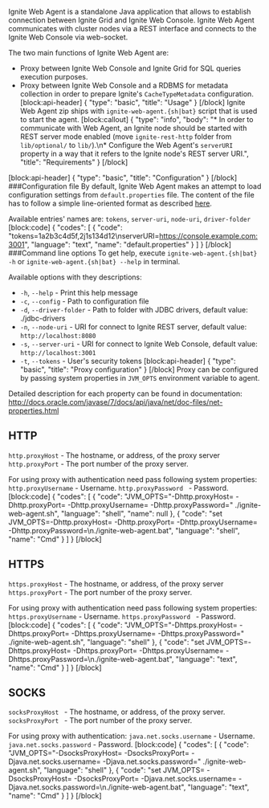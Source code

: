 Ignite Web Agent is a standalone Java application that allows to establish connection between Ignite Grid and Ignite Web Console. Ignite Web Agent communicates with cluster nodes via a REST interface and connects to the Ignite Web Console via web-socket.

The two main functions of Ignite Web Agent are:
* Proxy between Ignite Web Console and Ignite Grid for SQL queries execution purposes.
* Proxy between Ignite Web Console and a RDBMS for metadata collection in order to prepare Ignite's `CacheTypeMetadata` configuration.
[block:api-header]
{
  "type": "basic",
  "title": "Usage"
}
[/block]
Ignite Web Agent zip ships with `ignite-web-agent.{sh|bat}` script that is used to start the agent.
[block:callout]
{
  "type": "info",
  "body": "* In order to communicate with Web Agent, an Ignite node should be started with REST server mode enabled (move `ignite-rest-http` folder from `lib/optional/` to `lib/`).\n* Configure the Web Agent's `serverURI` property in a way that it refers to the Ignite node's REST server URI.",
  "title": "Requirements"
}
[/block]

[block:api-header]
{
  "type": "basic",
  "title": "Configuration"
}
[/block]
###Configuration file
By default, Ignite Web Agent makes an attempt to load configuration settings from `default.properties` file. The content of the file has to follow a simple line-oriented format as described [here](#http://docs.oracle.com/javase/7/docs/api/java/util/Properties.html).

Available entries' names are: `tokens`, `server-uri`, `node-uri`, `driver-folder`
[block:code]
{
  "codes": [
    {
      "code": "tokens=1a2b3c4d5f,2j1s134d12\nserverURI=https://console.example.com:3001",
      "language": "text",
      "name": "default.properties"
    }
  ]
}
[/block]
###Command line options
To get help, execute `ignite-web-agent.{sh|bat} -h` or  `ignite-web-agent.{sh|bat} --help` in terminal.

Available options with they descriptions:
* `-h`, `--help` - Print this help message
* `-c`, `--config` - Path to configuration file
* `-d`, `--driver-folder` - Path to folder with JDBC drivers, default value: ./jdbc-drivers
* `-n`, `--node-uri` - URI for connect to Ignite REST server, default value: `http://localhost:8080`
* `-s`, `--server-uri` - URI for connect to Ignite Web Console, default value: `http://localhost:3001`
* `-t`, `--tokens` - User's security tokens
[block:api-header]
{
  "type": "basic",
  "title": "Proxy configuration"
}
[/block]
Proxy can be configured by passing system properties in `JVM_OPTS` environment variable to agent.

Detailed description for each property can be found in documentation: http://docs.oracle.com/javase/7/docs/api/java/net/doc-files/net-properties.html

## HTTP
`http.proxyHost` - The hostname, or address, of the proxy server 
`http.proxyPort` - The port number of the proxy server.

For using proxy with authentication need pass following system properties:
`http.proxyUsername` - Username.
`http.proxyPassword ` - Password.
[block:code]
{
  "codes": [
    {
      "code": "JVM_OPTS=\"-Dhttp.proxyHost=<proxy-hostname> -Dhttp.proxyPort=<proxy-port> -Dhttp.proxyUsername=<proxy-username> -Dhttp.proxyPassword=<proxy-password>\" ./ignite-web-agent.sh",
      "language": "shell",
      "name": null
    },
    {
      "code": "set JVM_OPTS=-Dhttp.proxyHost=<proxy-hostname> -Dhttp.proxyPort=<proxy-port> -Dhttp.proxyUsername=<proxy-username> -Dhttp.proxyPassword=<proxy-password>\n./ignite-web-agent.bat",
      "language": "shell",
      "name": "Cmd"
    }
  ]
}
[/block]
## HTTPS
`https.proxyHost` - The hostname, or address, of the proxy server 
`https.proxyPort` - The port number of the proxy server.

For using proxy with authentication need pass following system properties:
`https.proxyUsername` - Username.
`https.proxyPassword ` - Password.
[block:code]
{
  "codes": [
    {
      "code": "JVM_OPTS=\"-Dhttps.proxyHost=<proxy-hostname> -Dhttps.proxyPort=<proxy-port> -Dhttps.proxyUsername=<proxy-username> -Dhttps.proxyPassword=<proxy-password>\" ./ignite-web-agent.sh",
      "language": "shell"
    },
    {
      "code": "set JVM_OPTS=-Dhttps.proxyHost=<proxy-hostname> -Dhttps.proxyPort=<proxy-port> -Dhttps.proxyUsername=<proxy-username> -Dhttps.proxyPassword=<proxy-password>\n./ignite-web-agent.bat",
      "language": "text",
      "name": "Cmd"
    }
  ]
}
[/block]
## SOCKS
`socksProxyHost ` - The hostname, or address, of the proxy server.
`socksProxyPort ` - The port number of the proxy server.

For using proxy with authentication:
`java.net.socks.username` - Username.
`java.net.socks.password` - Password.
[block:code]
{
  "codes": [
    {
      "code": "JVM_OPTS=\"-DsocksProxyHost=<proxy-hostname> -DsocksProxyPort=<proxy-port> -Djava.net.socks.username=<proxy-username> -Djava.net.socks.password=<proxy-password>\" ./ignite-web-agent.sh",
      "language": "shell"
    },
    {
      "code": "set JVM_OPTS= -DsocksProxyHost=<proxy-hostname> -DsocksProxyPort=<proxy-port> -Djava.net.socks.username=<proxy-username> -Djava.net.socks.password=<proxy-password>\n./ignite-web-agent.bat",
      "language": "text",
      "name": "Cmd"
    }
  ]
}
[/block]